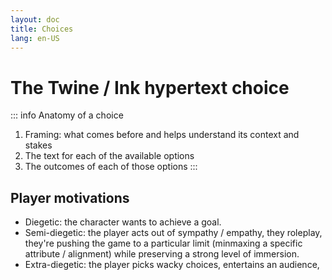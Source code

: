 ```yaml
---
layout: doc
title: Choices
lang: en-US
---
```


[comment]: # (insert excalidraw visual rendition of player, choice, outcome etc.)

# The Twine / Ink hypertext choice

::: info Anatomy of a choice
1. Framing: what comes before and helps understand its context and stakes
2. The text for each of the available options
3. The outcomes of each of those options
:::

## Player motivations

- Diegetic: the character wants to achieve a goal.
- Semi-diegetic: the player acts out of sympathy / empathy, they roleplay, they're pushing the game to a particular limit (minmaxing a specific attribute / alignment) while preserving a strong level of immersion.
- Extra-diegetic: the player picks wacky choices, entertains an audience, 